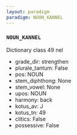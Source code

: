 ```yaml
---
layout: paradigm
paradigm: NOUN_KANNEL
---
```

### ` NOUN_KANNEL `

Dictionary class 49 nel
* grade_dir: strengthen
* plurale_tantum: False
* pos: NOUN
* stem_diphthong: None
* stem_vowel: None
* upos: NOUN
* harmony: back
* kotus_av: J
* kotus_tn: 49
* clitics: False
* possessive: False
